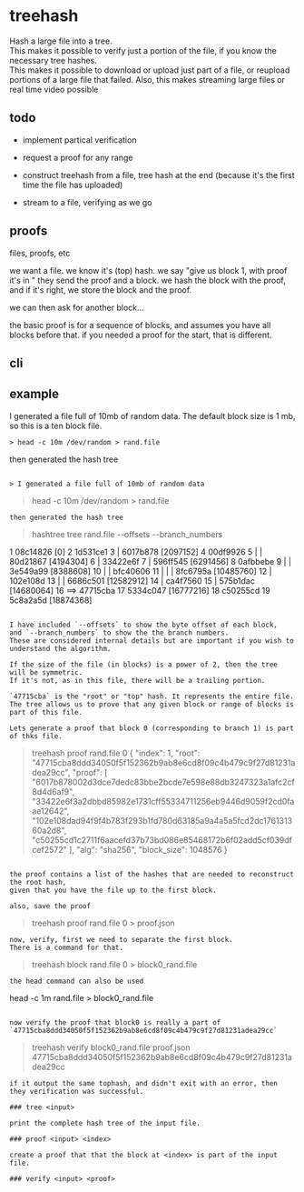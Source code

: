 
# treehash

Hash a large file into a tree.  
This makes it possible to verify just a portion of the file, if you know the necessary tree hashes.  
This makes it possible to download or upload just part of a file, or reupload portions of a large file that failed.
Also, this makes streaming large files or real time video possible

## todo

* implement partical verification

* request a proof for any range

* construct treehash from a file, tree hash at the end (because it's the first time the file has uploaded)

* stream to a file, verifying as we go

## proofs

files, proofs, etc

we want a file. we know it's (top) hash.
we say "give us block 1, with proof it's in <hash>"
they send the proof and a block.
we hash the block with the proof, and if it's right, we store the block and the proof.

we can then ask for another block...

the basic proof is for a sequence of blocks, and assumes you have all blocks before that.
if you needed a proof for the start, that is different.


## cli

## example

I generated a file full of 10mb of random data.
The default block size is 1 mb, so this is a ten block file.

```
> head -c 10m /dev/random > rand.file
```
then generated the hash tree

```

> I generated a file full of 10mb of random data

```
> head -c 10m /dev/random > rand.file
```
then generated the hash tree

```
> hashtree tree rand.file --offsets --branch_numbers

 1             08c14826 [0]
 2           1d531ce1
 3           | 6017b878 [2097152]
 4         00df9926
 5         | | 80d21867 [4194304]
 6         | 33422e6f
 7         |   596ff545 [6291456]
 8       0afbbebe
 9       | |   3e549a99 [8388608]
10       | | bfc40606
11       | | | 8fc6795a [10485760]
12       | 102e108d
13       |   | 6686c501 [12582912]
14       |   ca4f7560
15       |     575b1dac [14680064]
16 ==> 47715cba
17             5334c047 [16777216]
18           c50255cd
19             5c8a2a5d [18874368]
 ```

I have included `--offsets` to show the byte offset of each block,
and `--branch_numbers` to show the the branch numbers.
These are considered internal details but are important if you wish to understand the algorithm.

If the size of the file (in blocks) is a power of 2, then the tree will be symmetric.
If it's not, as in this file, there will be a trailing portion.

`47715cba` is the "root" or "top" hash. It represents the entire file.
The tree allows us to prove that any given block or range of blocks is part of this file.

Lets generate a proof that block 0 (corresponding to branch 1) is part of thks file.

```
> treehash proof rand.file 0
{
  "index": 1,
  "root": "47715cba8ddd34050f5f152362b9ab8e6cd8f09c4b479c9f27d81231adea29cc",
  "proof": [
    "6017b878002d3dce7dedc83bbe2bcde7e598e88db3247323a1afc2cf8d4d6af9",
    "33422e6f3a2dbbd85982e1731cff55334711256eb9446d9059f2cd0faae12642",
    "102e108dad94f9f4b783f293b1fd780d63185a9a4a5a5fcd2dc176131360a2d8",
    "c50255cd1c2711f6aacefd37b73bd086e85468172b6f02add5cf039dfcef2572"
  ],
  "alg": "sha256",
  "block_size": 1048576
}
```

the proof contains a list of the hashes that are needed to reconstruct the root hash,
given that you have the file up to the first block.

also, save the proof
```
> treehash proof rand.file 0 > proof.json
```
now, verify, first we need to separate the first block.
There is a command for that.

```
> treehash block rand.file 0 > block0_rand.file
```
the head command can also be used
```
head -c 1m rand.file > block0_rand.file
```

now verify the proof that block0 is really a part of `47715cba8ddd34050f5f152362b9ab8e6cd8f09c4b479c9f27d81231adea29cc`
```
> treehash verify block0_rand.file proof.json
47715cba8ddd34050f5f152362b9ab8e6cd8f09c4b479c9f27d81231adea29cc
```
if it output the same tophash, and didn't exit with an error, then they verification was successful.

### tree <input>

print the complete hash tree of the input file.

### proof <input> <index>

create a proof that that the block at <index> is part of the input file.

### verify <input> <proof>